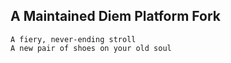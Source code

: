 ## A Maintained Diem Platform Fork
```
A fiery, never-ending stroll
A new pair of shoes on your old soul
```